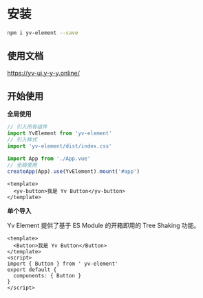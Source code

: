 # 安装

```bash
npm i yv-element --save
```

## 使用文档

https://yv-ui.y-y-y.online/

## 开始使用

**全局使用**

```js
// 引入所有组件
import YvElement from 'yv-element'
// 引入样式
import 'yv-element/dist/index.css'

import App from './App.vue'
// 全局使用
createApp(App).use(YvElement).mount('#app')
```

```vue
<template>
  <yv-button>我是 Yv Button</yv-button>
</template>
```

**单个导入**

Yv Element 提供了基于 ES Module 的开箱即用的 Tree Shaking 功能。

```vue
<template>
  <Button>我是 Yv Button</Button>
</template>
<script>
import { Button } from ' yv-element'
export default {
  components: { Button }
}
</script>
```
